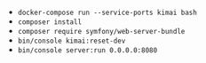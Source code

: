 - `docker-compose run --service-ports kimai bash`
- `composer install`
- `composer require symfony/web-server-bundle`
- `bin/console kimai:reset-dev`
- `bin/console server:run 0.0.0.0:8080`
